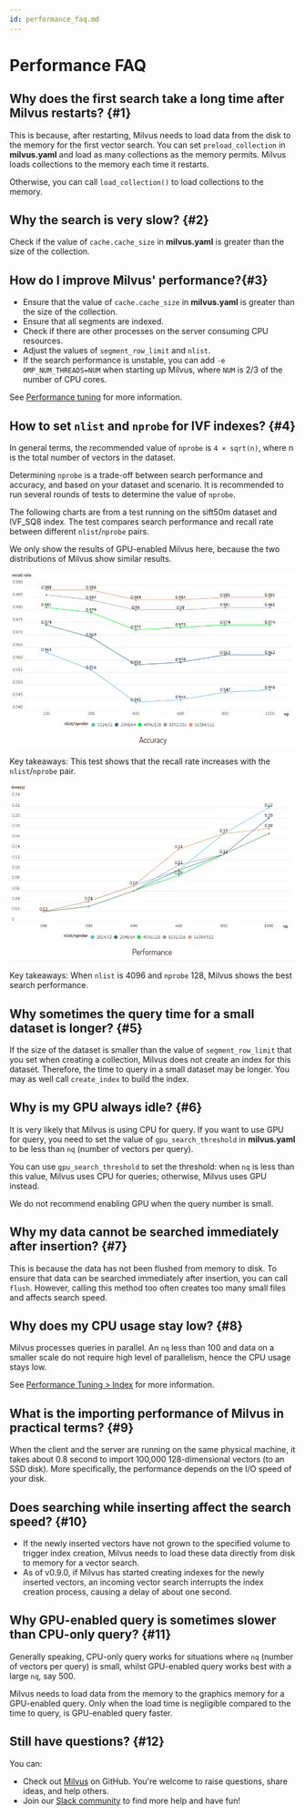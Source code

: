```yaml
---
id: performance_faq.md
---
```


# Performance FAQ

## Why does the first search take a long time after Milvus restarts? {#1}

This is because, after restarting, Milvus needs to load data from the disk to the memory for the first vector search. You can set `preload_collection` in **milvus.yaml** and load as many collections as the memory permits. Milvus loads collections to the memory each time it restarts. 

Otherwise, you can call `load_collection()` to load collections to the memory.

## Why the search is very slow? {#2}

Check if the value of `cache.cache_size` in **milvus.yaml** is greater than the size of the collection.

## How do I improve Milvus' performance?{#3}

- Ensure that the value of `cache.cache_size` in **milvus.yaml** is greater than the size of the collection.
- Ensure that all segments are indexed. 
- Check if there are other processes on the server consuming CPU resources.
- Adjust the values of `segment_row_limit` and `nlist`.
- If the search performance is unstable, you can add `-e OMP_NUM_THREADS=NUM` when starting up Milvus, where `NUM` is 2/3 of the number of CPU cores. 

See [Performance tuning](tuning.md) for more information. 

## How to set <code>nlist</code> and <code>nprobe</code> for IVF indexes? {#4}

In general terms, the recommended value of <code>nprobe</code> is <code>4 &times; sqrt(n)</code>, where n is the total number of vectors in the dataset. 

Determining `nprobe` is a trade-off between search performance and accuracy, and based on your dataset and scenario. It is recommended to run several rounds of tests to determine the value of `nprobe`.

The following charts are from a test running on the sift50m dataset and IVF\_SQ8 index. The test compares search performance and recall rate between different `nlist`/`nprobe` pairs.

<div class="alert note">

We only show the results of GPU-enabled Milvus here, because the two distributions of Milvus show similar results.

</div>

![Accuracy](../../../assets/accuracy_nlist_nprobe.png)

Key takeaways: This test shows that the recall rate increases with the `nlist`/`nprobe` pair.

![Performance](../../../assets/performance_nlist_nprobe.png)

Key takeaways: When `nlist` is 4096 and `nprobe` 128, Milvus shows the best search performance.


## Why sometimes the query time for a small dataset is longer? {#5}

If the size of the dataset is smaller than the value of `segment_row_limit` that you set when creating a collection, Milvus does not create an index for this dataset. Therefore, the time to query in a small dataset may be longer. You may as well call `create_index` to build the index.


## Why is my GPU always idle? {#6}

<p>It is very likely that Milvus is using CPU for query. If you want to use GPU for query, you need to set the value of <code>gpu_search_threshold</code> in <strong>milvus.yaml</strong> to be less than <code>nq</code> (number of vectors per query).
</p>
<p>
You can use <code>gpu_search_threshold</code> to set the threshold: when <code>nq</code> is less than this value, Milvus uses CPU for queries; otherwise, Milvus uses GPU instead.
</p>
<p>
We do not recommend enabling GPU when the query number is small.
</p>

## Why my data cannot be searched immediately after insertion? {#7}

This is because the data has not been flushed from memory to disk. To ensure that data can be searched immediately after insertion, you can call `flush`. However, calling this method too often creates too many small files and affects search speed.

## Why does my CPU usage stay low? {#8}

Milvus processes queries in parallel. An `nq` less than 100 and data on a smaller scale do not require high level of parallelism, hence the CPU usage stays low.


See [Performance Tuning > Index](tuning.md#Index) for more information.

## What is the importing performance of Milvus in practical terms? {#9}

When the client and the server are running on the same physical machine, it takes about 0.8 second to import 100,000 128-dimensional vectors (to an SSD disk). More specifically, the performance depends on the I/O speed of your disk.

## Does searching while inserting affect the search speed? {#10}

- If the newly inserted vectors have not grown to the specified volume to trigger index creation, Milvus needs to load these data directly from disk to memory for a vector search.
- As of v0.9.0, if Milvus has started creating indexes for the newly inserted vectors, an incoming vector search interrupts the index creation process, causing a delay of about one second.

## Why GPU-enabled query is sometimes slower than CPU-only query? {#11}

Generally speaking, CPU-only query works for situations where `nq` (number of vectors per query) is small, whilst GPU-enabled query works best with a large `nq`, say 500.

Milvus needs to load data from the memory to the graphics memory for a GPU-enabled query. Only when the load time is negligible compared to the time to query, is GPU-enabled query faster.

## Still have questions? {#12}

You can:

- Check out [Milvus](https://github.com/milvus-io/milvus/issues) on GitHub. You're welcome to raise questions, share ideas, and help others.
- Join our [Slack community](https://join.slack.com/t/milvusio/shared_invite/enQtNzY1OTQ0NDI3NjMzLWNmYmM1NmNjOTQ5MGI5NDhhYmRhMGU5M2NhNzhhMDMzY2MzNDdlYjM5ODQ5MmE3ODFlYzU3YjJkNmVlNDQ2ZTk) to find more help and have fun!
